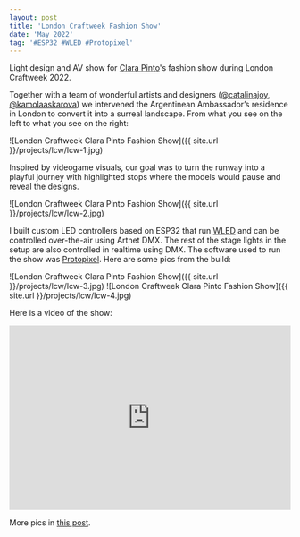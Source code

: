 ```yaml
---
layout: post
title: 'London Craftweek Fashion Show'
date: 'May 2022'
tag: '#ESP32 #WLED #Protopixel'
---
```

Light design and AV show for [Clara Pinto](https://www.instagram.com/laclarapinto/)'s fashion show during London Craftweek 2022.

Together with a team of wonderful artists and designers ([@catalinajoy](https://www.instagram.com/catalinajoy/), [@kamolaaskarova](https://www.instagram.com/kamolaaskarova/)) we intervened the Argentinean Ambassador’s residence in London to convert it into a surreal landscape. From what you see on the left to what you see on the right:

![London Craftweek Clara Pinto Fashion Show]({{ site.url }}/projects/lcw/lcw-1.jpg)

Inspired by videogame visuals, our goal was to turn the runway into a playful journey with highlighted stops where the models would pause and reveal the designs.

![London Craftweek Clara Pinto Fashion Show]({{ site.url }}/projects/lcw/lcw-2.jpg)

I built custom LED controllers based on ESP32 that run [WLED](https://kno.wled.ge/) and can be controlled over-the-air using Artnet DMX. The rest of the stage lights in the setup are also controlled in realtime using DMX. The software used to run the show was [Protopixel](https://www.protopixel.io/). Here are some pics from the build:

![London Craftweek Clara Pinto Fashion Show]({{ site.url }}/projects/lcw/lcw-3.jpg)
![London Craftweek Clara Pinto Fashion Show]({{ site.url }}/projects/lcw/lcw-4.jpg)

Here is a video of the show:
<iframe width="100%" height="330" src="https://www.youtube.com/embed/aPoZaW3Fb3c" frameborder="0" allowfullscreen></iframe>

More pics in [this post](https://www.instagram.com/p/CdbHcJVI0dk/).
